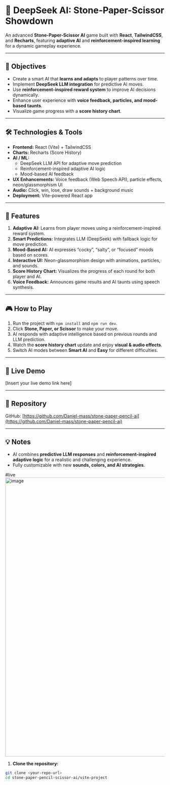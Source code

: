 # 🧠 DeepSeek AI: Stone-Paper-Scissor Showdown

An advanced **Stone-Paper-Scissor AI** game built with **React**, **TailwindCSS**, and **Recharts**, featuring **adaptive AI** and **reinforcement-inspired learning** for a dynamic gameplay experience.

---

## 🎯 Objectives
- Create a smart AI that **learns and adapts** to player patterns over time.
- Implement **DeepSeek LLM integration** for predictive AI moves.
- Use **reinforcement-inspired reward system** to improve AI decisions dynamically.
- Enhance user experience with **voice feedback, particles, and mood-based taunts**.
- Visualize game progress with a **score history chart**.

---

## 🛠️ Technologies & Tools
- **Frontend:** React (Vite) + TailwindCSS
- **Charts:** Recharts (Score History)
- **AI / ML:** 
  - DeepSeek LLM API for adaptive move prediction
  - Reinforcement-inspired adaptive AI logic
  - Mood-based AI feedback
- **UX Enhancements:** Voice feedback (Web Speech API), particle effects, neon/glassmorphism UI
- **Audio:** Click, win, lose, draw sounds + background music
- **Deployment:** Vite-powered React app

---

## 🚀 Features
1. **Adaptive AI:** Learns from player moves using a reinforcement-inspired reward system.
2. **Smart Predictions:** Integrates LLM (DeepSeek) with fallback logic for move prediction.
3. **Mood-Based AI:** AI expresses “cocky”, “salty”, or “focused” moods based on scores.
4. **Interactive UI:** Neon-glassmorphism design with animations, particles, and sounds.
5. **Score History Chart:** Visualizes the progress of each round for both player and AI.
6. **Voice Feedback:** Announces game results and AI taunts using speech synthesis.

---

## 🎮 How to Play
1. Run the project with `npm install` and `npm run dev`.
2. Click **Stone, Paper, or Scissor** to make your move.
3. AI responds with adaptive intelligence based on previous rounds and LLM prediction.
4. Watch the **score history chart** update and enjoy **visual & audio effects**.
5. Switch AI modes between **Smart AI** and **Easy** for different difficulties.

---

## 🔗 Live Demo
[Insert your live demo link here]

---

## 📂 Repository
GitHub: [https://github.com/Daniel-mass/stone-paper-pencil-ai](https://github.com/Daniel-mass/stone-paper-pencil-ai)

---

## 💡 Notes
- AI combines **predictive LLM responses** and **reinforcement-inspired adaptive logic** for a realistic and challenging experience.
- Fully customizable with new **sounds, colors, and AI strategies**.

#live 
<img width="1829" height="882" alt="image" src="https://github.com/user-attachments/assets/36785141-6d01-4276-b24c-8af1ba51e256" />


1. **Clone the repository:**

```bash
git clone <your-repo-url>
cd stone-paper-pencil-scissor-ai/vite-project
